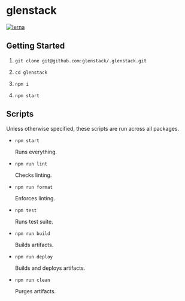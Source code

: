 # glenstack

[![lerna](https://img.shields.io/badge/maintained%20with-lerna-cc00ff.svg)](https://lerna.js.org/)

## Getting Started

1. `git clone git@github.com:glenstack/.glenstack.git`

1. `cd glenstack`

1. `npm i`

1. `npm start`

## Scripts

Unless otherwise specified, these scripts are run across all packages.

- `npm start`

  Runs everything.

- `npm run lint`

  Checks linting.

- `npm run format`

  Enforces linting.

- `npm test`

  Runs test suite.

- `npm run build`

  Builds artifacts.

- `npm run deploy`

  Builds and deploys artifacts.

- `npm run clean`

  Purges artifacts.
